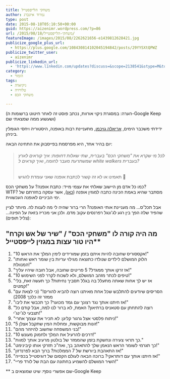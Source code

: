 ```yaml
---
title: משחקי הלייפסטייל
author: נמרוד איזנברג
type: post
date: 2015-08-18T05:10:50+00:00
guid: https://aizenimr.wordpress.com/?p=86
url: /2015/08/18/משחקי-הלייפסטייל/
featureImage: /images/2015/08/2262621656-e1439812628421.jpg
publicize_google_plus_url:
  - https://plus.google.com/108430814102045194842/posts/29YYSXtQPWZ
publicize_twitter_user:
  - aizenimr
publicize_linkedin_url:
  - 'https://www.linkedin.com/updates?discuss=&scope=2138541&stype=M&topic=6039272041482375168&type=U&a=j6GN'
category:
  - הומור
tags:
  - גיקיאדה
  - טלוויזיה
  - משחקי הכס

---
```

(הערה: במסגרת ניקוי אורוות, נכתב פוסט זה לאחר חיטוט ברשומות ה-Google Keep ושעשוע ממה שמצאתי שם)

ידידתי משכבר הימים, <a href="http://timeless-hemlines.blogspot.co.il/" target="_blank" rel="noopener noreferrer">אריאלה גויכמן</a>, מתעניינת רבות באופנה, היסטוריה ויחסי הגומלין ביניהן.

יום בהיר אחד, היא מפרסמת בפייסבוק את התחינה הבאה:

> ###### לכל מי שקרא את "משחקי הכס" בעברית, שתי שאלות דחופות: איך קוראים לארץ שמשתרעת מעבר לחומה, ואיך קוראים ל white walkers בעברית?  
> תאמינו או לא זה קשור לכתבת אופנה שאני עומדת להגיש 🙂

כמו כל אדם מן היישוב שאלתי את עצמי מייד: כתבת אופנה? על משחקי הכס? WTF? מסתבר שהיא באמת הכינה כתבה למגזין אופנה (<a href="http://megafon-news.co.il/asys/archives/229320" target="_blank" rel="noopener noreferrer">כאן</a>), אשר עסקה בחזרתם של ימי הביניים לאופנה העכשווית.

אבל תכל'ס... מה מעניינת אותי האופנה? הרי ברור שהיה לי מה לענות לה. מיותר לציין שהפיד שלה הפך בין רגע לג'ונגל רפרנסים עקוב מדם. ולכן אני מכריז בזאת על הפינה... (צליל תופים):

## מה היה קורה לו "משחקי הכס" / "שיר של אש וקרח" היו טור עצות במגזין לייפסטייל**

  1. "10 אקססוריס שחובה להיות איתם בזמן שמורידים לימין המלך את הראש!"
  2. "הלוק המושלם לילדים שנולדו כתוצאה מגילוי עריות בין שומר ראש ואחותו המנוולת!"
  3. "אז זרקו אותך ממגדל? 5 פריטים שחובה, אבל חובה שיהיו עליך!"
  4. "10 טיפים לכתר מזהב המושלם, ולא לשכוח לקרר לפני השימוש!"
  5. "אז יש לך אחות שאתה מתעלל בה בגלל תסביך נחיתות? כך תעשה זאת, בלי קמטים!"
  6. "הסריסים שיודעים להתלבש שכל אחת מאיתנו רוצה להביא להורים!" (כי לצאת עם ממזר זה כלכך 2008)
  7. "אז חיתנו אותך נגד רצונך עם גמד מכוער? כך תכבשי את ליבו!"
  8. "רוצה להתחתן עם סטאניס ברתיאון? האמת, לא ברור לנו למה, אבל קודם כל תצבעי לג'ינג'י!"
  9. "ניתוח פלסטי אצל גרגור קליגן: לא תכיר את עצמך אחרי!"
 10. "5 זונות מבוקשות, ומחלות המין שתקבל אצלן!"
 11. "בני המשפחה שחשוב להיזהר מהם!"
 12. "10 דרכים להרעיל את המלך ולחמוק מעונש!"
 13. "כך תראי צעירה ונחשקת בזמן שהממזר של בולטון מרעיב אותך למוות."
 14. "כך תגרמי לשומר הראש הנאמן שלך להתאהב בך, ואח"כ תזרקי אותו קיבינימט!"
 15. "אז התאהבת ביורשת של 7 הממלכות? ברוך הבא לפרנדזון!"
 16. "אז חיתנו אותך עם דותראקי? ברוכה הבאה לעולם הקסום של דוגיסטייל בכפייה!"
 17. "השיר המושלם להשמיע בחתונה עם הבת של לורד פריי!"

** שם אפשרי נוסף: שיט שמוצאים ב-Google Keep